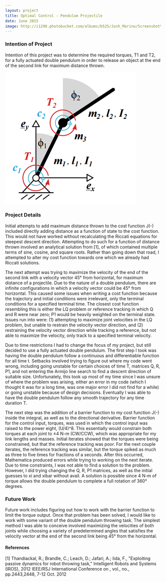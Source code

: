 ```yaml
---
layout: project
title: Optimal Control - Pendulum Projectile
date: June 2015
image: http://i1290.photobucket.com/albums/b525/Josh_Marino/Screenshot%20from%202015-09-02%20155054_zpszodopxhx.png
---
```


### Intention of Project
Intention of this project was to determine the required torques, T1 and T2, for a fully actuated double pendulum in order to release an object at the end of the second link for maximum distance thrown.

![double_pendulum_configuration](https://raw.githubusercontent.com/JoshMarino/optimal-control/master/double_pendulum_configuration.png)


### Project Details

Initial attempts to add maximum distance thrown to the cost function J(-) included directly adding distance as a function of state to the cost function. This would not have worked without recalculating the Riccati equations for steepest descent direction. Attempting to do such for a function of distance thrown involved an analytical solution from [1], of which contained multiple terms of sine, cosine, and square roots. Rather than going down that road, I attempted to alter my cost function towards one which we already had Riccati solutions.

The next attempt was trying to maximize the velocity of the end of the second link with a velocity vector 45° from horizontal, for maximum distance of a projectile. Due to the nature of a double pendulum, there are infinite configurations in which a velocity vector could be 45° from horizontal. This caused some issues when writing a cost function because the trajectory and initial conditions were irrelevant, only the terminal conditions for a specified terminal time. The closest cost function resembling this is either the LQ problem or reference tracking in which Q and R were near zero; P1 would be heavily weighted on the terminal state. Issues run into were: (1) attempting to maximize joint velocities in the LQ problem, but unable to restrain the velocity vector direction, and (2) restraining the velocity vector direction while tracking a reference, but not able to maximize the velocity, only track to a specified terminal velocity.

Due to time restrictions I had to change the focus of my project, but still decided to use a fully actuated double pendulum. The first step I took was having the double pendulum follow a continuous and differentiable function for all time t. Setbacks involved trying to figure out where my code went wrong, including going unstable for certain choices of time T, matrices Q, R, P1, and not entering the Armijo line search to find a descent direction of suitable size. Unfortunately, this took up most of my time since I was unsure of where the problem was arising, either an error in my code (which I thought it was for a long time, was one major error I did not find for a while) or going unstable because of design decisions. Eventually I was able to have the double pendulum follow any smooth trajectory for any time duration T.

The next step was the addition of a barrier function to my cost function J(-) inside the integral, as well as to the directional derivative. Barrier function for the control input, torques, was used in which the control input was raised to the power eight, (U/4)^8. This essentially would constrain both torques at each joint to ±4 N-m (CW/CCW), which was appropriate for my link lengths and masses. Initial iterates showed that the torques were being constrained, but that the reference tracking was poor. For the next couple iterates, the reference tracking was similar, but the torque spiked as much as three to five times for fractions of a seconds. After this occurred, Mathematica produced errors while trying to working on the next iterate. Due to time constraints, I was not able to find a solution to the problem. However, I did trying changing the Q, R, P1 matrices, as well as the initial guesses to xi and xibar without avail. A solution is possible since 4 N-m of torque allows the double pendulum to complete a full rotation of 360° degrees.


### Future Work

Future work includes figuring out how to work with the barrier function to limit the torque output. Once that problem has been solved, I would like to work with some variant of the double pendulum throwing task. The simplest method I was able to conceive involved maximizing the velocities of both joints while choosing a variety of predetermined angles that satisfies the velocity vector at the end of the second link being 45° from the horizontal.


#### References
[1] Thandiackal, R.; Brandle, C.; Leach, D.; Jafari, A.; Iida, F., "Exploiting passive dynamics for robot throwing task," Intelligent Robots and Systems (IROS), 2012 IEEE/RSJ International Conference on , vol., no., pp.2443,2448, 7-12 Oct. 2012
